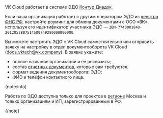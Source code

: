 VK Cloud работает в системе ЭДО [Контур.Диадок](https://www.diadoc.ru/).

Если ваша организация работает с другим оператором ЭДО из [реестра ФНС РФ](https://www.nalog.gov.ru/rn77/oedo/search_edo/), настройте роуминг для обмена документами с ООО «ВК», используя его идентификатор участника ЭДО — `2BM-7743001840-2012052807514600749280000000000`.

Вы можете настроить ЭДО с VK Cloud самостоятельно или отправить заявку на настройку в отдел документооборота VK Cloud ([docs_vktech@vk.company](mailto:docs_vktech@vk.company)). В заявке укажите:

- полное название организации и ее реквизиты;
- состав [отчетных документов](/ru/intro/billing/concepts/report#reporting_documents_composition), которые вам требуются;
- формат ведения документооборота: ЭДО;
- ФИО и телефон контактного лица.

{note:info}

Работа по ЭДО доступна только для проектов в [регионе](/ru/tools-for-using-services/account/concepts/regions) Москва и только организациям и ИП, зарегистрированным в РФ.

{/note}
